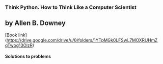 ### Think Python. How to Think Like a Computer Scientist
## by Allen B. Downey
[Book link]   (https://drive.google.com/drive/u/0/folders/1YTpMGk0LFSwL7MOXRUHmZqTwog13OlzR)

#### Solutions to problems